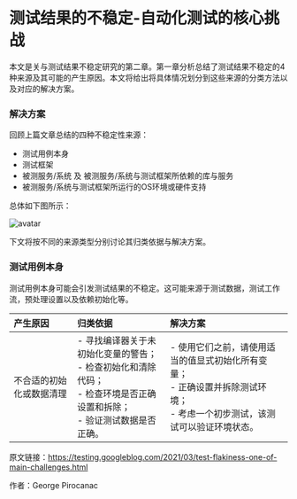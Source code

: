 # 测试结果的不稳定-自动化测试的核心挑战

本文是关与测试结果不稳定研究的第二章。第一章分析总结了测试结果不稳定的4种来源及其可能的产生原因。本文将给出将具体情况划分到这些来源的分类方法以及对应的解决方案。

### 解决方案

回顾上篇文章总结的四种不稳定性来源：
- 测试用例本身
- 测试框架
- 被测服务/系统 及 被测服务/系统与测试框架所依赖的库与服务
- 被测服务/系统与测试框架所运行的OS环境或硬件支持

总体如下图所示：

![avatar](https://1.bp.blogspot.com/-W47L2HOk4k4/YFkA1Mh7HXI/AAAAAAAAAes/vfKARIUF5AIIkRmNjcg8az8BU2xeud6KgCLcBGAsYHQ/w608-h400/Copy%2Bof%2BCopy%2Bof%2BTest%2BFlakiness%2BArticle%2BII%2Bfor%2BExternal%2BTesting%2BBlog%2B%25281%2529.jpg)

下文将按不同的来源类型分别讨论其归类依据与解决方案。

### 测试用例本身

测试用例本身可能会引发测试结果的不稳定。这可能来源于测试数据，测试工作流，预处理设置以及依赖初始化等。

| 产生原因 | 归类依据 | 解决方案 |
| :---- | :---- | :---- |
| 不合适的初始化或数据清理 | - 寻找编译器关于未初始化变量的警告；<br>- 检查初始化和清除代码；<br>- 检查环境是否正确设置和拆除；<br>- 验证测试数据是否正确。 | - 使用它们之前，请使用适当的值显式初始化所有变量；<br>- 正确设置并拆除测试环境；<br>- 考虑一个初步测试，该测试可以验证环境状态。 |

原文链接：https://testing.googleblog.com/2021/03/test-flakiness-one-of-main-challenges.html

作者：George Pirocanac